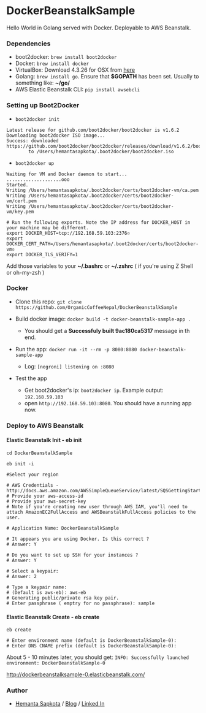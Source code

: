 # DockerBeanstalkSample
Hello World in Golang served with Docker. Deployable to AWS Beanstalk.

### Dependencies ###

* boot2docker: ```brew install boot2docker```
* Docker: ```brew install docker```
* VirtualBox: Download 4.3.26 for OSX from [here](https://www.virtualbox.org/wiki/Download_Old_Builds_4_3)
* Golang: ```brew install go```. Ensure that **$GOPATH** has been set. Usually to something like: **~/go/**
* AWS Elastic Beanstalk CLI: ```pip install awsebcli```

### Setting up Boot2Docker ###

* ```boot2docker init```
```
Latest release for github.com/boot2docker/boot2docker is v1.6.2
Downloading boot2docker ISO image...
Success: downloaded https://github.com/boot2docker/boot2docker/releases/download/v1.6.2/boot2docker.iso
        to /Users/hemantasapkota/.boot2docker/boot2docker.iso
```

* ```boot2docker up```

```
Waiting for VM and Docker daemon to start...
....................ooo
Started.
Writing /Users/hemantasapkota/.boot2docker/certs/boot2docker-vm/ca.pem
Writing /Users/hemantasapkota/.boot2docker/certs/boot2docker-vm/cert.pem
Writing /Users/hemantasapkota/.boot2docker/certs/boot2docker-vm/key.pem

# Run the following exports. Note the IP address for DOCKER_HOST in your machine may be different.
export DOCKER_HOST=tcp://192.168.59.103:2376▫
export DOCKER_CERT_PATH=/Users/hemantasapkota/.boot2docker/certs/boot2docker-vm▫
export DOCKER_TLS_VERIFY=1
```

Add those variables to your **~/.bashrc** or **~/.zshrc** ( if you're using Z Shell or oh-my-zsh )

### Docker ###

* Clone this repo: ```git clone https://github.com/OrganicCoffeeNepal/DockerBeanstalkSample```

* Build docker image: ```docker build -t docker-beanstalk-sample-app . ``` 
    * You should get a **Successfuly built 9ac180ca5317** message in th end.

* Run the app: ```docker run -it --rm -p 8080:8080 docker-beanstalk-sample-app```
    * Log: ```[negroni] listening on :8080``` 

* Test the app
  * Get boot2docker's ip: ```boot2docker ip```. Example output: ```192.168.59.103```
  * open ```http://192.168.59.103:8080```. You should have a running app now.

### Deploy to AWS Beanstalk ###

#### Elastic Beanstalk Init - eb init ####
```
cd DockerBeanstalkSample

eb init -i

#Select your region

# AWS Credentials - http://docs.aws.amazon.com/AWSSimpleQueueService/latest/SQSGettingStartedGuide/AWSCredentials.html
# Provide your aws-access-id
# Provide your aws-secret-key
# Note if you're creating new user through AWS IAM, you'll need to attach AmazonEC2FullAccess and AWSBeanstalkFullAccess policies to the user.

# Application Name: DockerBeanstalkSample

# It appears you are using Docker. Is this correct ?
# Answer: Y

# Do you want to set up SSH for your instances ?
# Answer: Y

# Select a keypair:
# Answer: 2

# Type a keypair name:
# (Default is aws-eb): aws-eb
# Generating public/private rsa key pair.
# Enter passphrase ( emptry for no passphrase): sample
```

#### Elastic Beanstalk Create - eb create ####

```
eb create

# Enter environment name (default is DockerBeanstalkSample-0): 
# Enter DNS CNAME prefix (default is DockerBeanstalkSample-0):

```

About 5 - 10 minutes later, you should get:
```INFO: Successfully launched environment: DockerBeanstalkSample-0```

http://dockerbeanstalksample-0.elasticbeanstalk.com/

### Author ###
* [Hemanta Sapkota](https://twitter.com/ozhemanta) / [Blog](http://hemantasapkota.github.io/) / [Linked In](https://au.linkedin.com/in/hemantasapkota)
